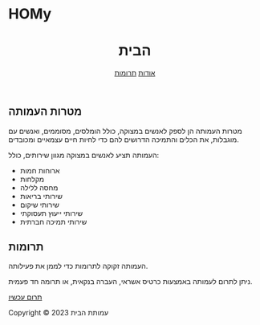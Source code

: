 # HOMy
<!DOCTYPE html>
<html lang="he">
<head>
  <meta charset="UTF-8">
  <title>הבית - עמותת חסד לעזרה להומלסים בתל אביב</title>
  <link rel="stylesheet" href="style.css">
</head>
<body>
  <header>
    <h1 class="logo">הבית</h1>
    <nav>
      <a href="#">אודות</a>
      <a href="#">תרומות</a>
    </nav>
  </header>
  <main>
    <section id="about">
      <h2 class="section-title">מטרות העמותה</h2>
      <p>
        מטרות העמותה הן לספק לאנשים במצוקה, כולל הומלסים, מסוממים, ואנשים עם מוגבלות, את הכלים והתמיכה הדרושים להם כדי לחיות חיים עצמאיים ומכובדים.
      </p>
      <p>
        העמותה תציע לאנשים במצוקה מגוון שירותים, כולל:
        <ul class="services">
          <li>ארוחות חמות</li>
          <li>מקלחות</li>
          <li>מחסה ללילה</li>
          <li>שירותי בריאות</li>
          <li>שירותי שיקום</li>
          <li>שירותי ייעוץ תעסוקתי</li>
          <li>שירותי תמיכה חברתית</li>
        </ul>
      </p>
    </section>
    <section id="donate">
      <h2 class="section-title">תרומות</h2>
      <p>
        העמותה זקוקה לתרומות כדי לממן את פעילותה.
      </p>
      <p>
        ניתן לתרום לעמותה באמצעות כרטיס אשראי, העברה בנקאית, או תרומה חד פעמית.
      </p>
      <a href="#">תרום עכשיו</a>
    </section>
  </main>
  <footer>
    <p>Copyright &copy; 2023 עמותת הבית</p>
  </footer>
</body>
</html>
